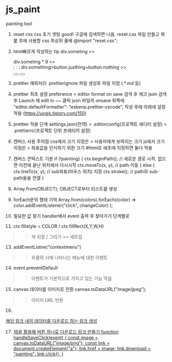 # js_paint

painting tool

1. reset css
   css 초기 셋팅
   good! 구글에 검색하면 나옴.
   reset.css 파일 만들고 복붙 후에
   사용할 css 최상위 줄에
   @import "reset.css";

2. html빠르게 작성하는 tip
   div.someting >> <div class="somthing"></div>
   div.someting \* 9 >> <div class="somthing"></div>
                        <div class="somthing"></div>
                        <div class="somthing"></div>
                        <div class="somthing"></div>
                        <div class="somthing"></div>
                        <div class="somthing"></div>
                        <div class="somthing"></div>
                        <div class="somthing"></div>
                        :
                        :
                        :
                        div.something>button.justhing+button.nothing >>
                        <div class = something>
                        <button class = justhing></button>
                        <button class = nothing></button>
                        </div>

3. prettier 예외처리
   .prettierignore 파일 생성후
   파일 지정 ( *.md 등)

4. prettier 최초 설정
   preference > editor format on save 검색 후 체크
   json 검색 후 Launch 에 edit in ~~ 클릭
   json 파일의 onsave 위쪽에 
   "editor.defaultFormatter": "esbenp.prettier-vscode", 작성
   후에 아래에 설정 적용 (https://uxgjs.tistory.com/150)

5. prettier 적용 단계
   settings.json(전역) > .editorconfig(프로젝트 에디터 설정) > .prettierrc(프로젝트 단위 프레티어 설정)

7. 캔버스 사용 주의점
   css에서 크기 지정은 > 사용자에게 보여지는 크기
   js에서 크기 지정은 > 좌표값을 인식하기 위한 크기
   #html로 애초에 지정하면 둘다 적용

8. 캔버스 콘텍스트 기본
    if (!painting) {
        ctx.beginPath(); // 새로운 경로 시작. 없으면 이전에 끝난 위치에서 다시시작
        ctx.moveTo(x, y); // path 이동
    } else {
        ctx.lineTo(x, y); // sub좌표(마우스 위치) 지정
        ctx.stroke(); // path와 sub-path들을 연결
    }

9. Array.from(OBJECT);
   OBJECT로부터 리스트를 생성

10. forEach문의 형태 기억
   Array.from(colors).forEach((color) =>
      color.addEventListener("click", changeColor)
   );

11. 필요한 값 찾기
   handler에서 event 출력 후 찾아가기 단계별로

12. ctx.fillstyle = COLOR / ctx.fillRect(X,Y,W,H)
   >> 색 지정 / 그리기 >> 세트임

13. addEventListne("contextmenu")
   >> 우클릭 시에 나타나는 메뉴에 대한 이벤트

14. event.preventDefault
   >> 이벤트가 기본적으로 가지고 있는 기능 막음

15. canvas 데이터를 이미지로 전환
   canvas.toDataURL("image/jpeg");
   >> 이미지 URL 반환

16. <a href = LINK download = NAME>
   해당 링크 내의 데이터를 다운로드 하는 링크 생성

17. 16을 활용해 버튼 하나로 다운로드 링크 만들기
   function handleSaveClick(event) {
      const image = canvas.toDataURL("image/png");
      const link = document.createElement("a");
      link.href = image;
      link.download = "painting";
      link.click();
   }